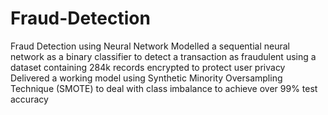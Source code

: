 # Fraud-Detection
Fraud Detection using Neural Network
Modelled a sequential neural network as a binary classifier to detect a transaction as fraudulent using a dataset containing 284k records encrypted to protect user privacy
Delivered a working model using Synthetic Minority Oversampling Technique (SMOTE) to deal with class imbalance to achieve over 99% test accuracy
